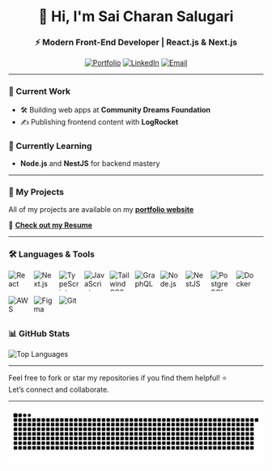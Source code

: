 <h1 align="center">👋 Hi, I'm Sai Charan Salugari</h1>
<h3 align="center">⚡ Modern Front-End Developer | React.js & Next.js</h3>

<p align="center">
  <a href="https://saicharan-salugari-portfolio.vercel.app/" target="_blank"><img alt="Portfolio" src="https://img.shields.io/badge/Portfolio-%23000000?style=for-the-badge&logo=vercel&logoColor=white" /></a>
  <a href="https://www.linkedin.com/in/sai-charan-salugari/" target="_blank"><img alt="LinkedIn" src="https://img.shields.io/badge/LinkedIn-%230077B5?style=for-the-badge&logo=linkedin&logoColor=white" /></a>
  <a href="mailto:saicharansalugari9@gmail.com"><img alt="Email" src="https://img.shields.io/badge/Email-%23D14836?style=for-the-badge&logo=gmail&logoColor=white" /></a>
</p>

---

### 🔭 Current Work
- 🛠️ Building web apps at **Community Dreams Foundation**
- ✍️ Publishing frontend content with **LogRocket**

### 🌱 Currently Learning
- **Node.js** and **NestJS** for backend mastery

---

### 📂 My Projects  
All of my projects are available on my [**portfolio website**](https://saicharan-salugari-portfolio.vercel.app/)

📄 [**Check out my Resume**](https://saicharan-salugari-portfolio.vercel.app/SAICHARAN_RESUME.pdf)

---

### 🛠️ Languages & Tools

<div style="display: flex; flex-wrap: wrap; gap: 10px; align-items: center;">
  <img src="https://cdn.jsdelivr.net/gh/devicons/devicon/icons/react/react-original.svg" alt="React" width="40" height="40"/>
  <img src="https://cdn.jsdelivr.net/gh/devicons/devicon/icons/nextjs/nextjs-original.svg" alt="Next.js" width="40" height="40"/>
  <img src="https://cdn.jsdelivr.net/gh/devicons/devicon/icons/typescript/typescript-original.svg" alt="TypeScript" width="40" height="40"/>
  <img src="https://cdn.jsdelivr.net/gh/devicons/devicon/icons/javascript/javascript-original.svg" alt="JavaScript" width="40" height="40"/>
  <img src="https://cdn.jsdelivr.net/gh/devicons/devicon/icons/tailwindcss/tailwindcss-plain.svg" alt="Tailwind CSS" width="40" height="40"/>
  <img src="https://cdn.jsdelivr.net/gh/devicons/devicon/icons/graphql/graphql-plain.svg" alt="GraphQL" width="40" height="40"/>
  <img src="https://cdn.jsdelivr.net/gh/devicons/devicon/icons/nodejs/nodejs-original.svg" alt="Node.js" width="40" height="40"/>
  <img src="https://cdn.jsdelivr.net/gh/devicons/devicon/icons/nestjs/nestjs-plain.svg" alt="NestJS" width="40" height="40"/>
  <img src="https://cdn.jsdelivr.net/gh/devicons/devicon/icons/postgresql/postgresql-original.svg" alt="PostgreSQL" width="40" height="40"/>
  <img src="https://cdn.jsdelivr.net/gh/devicons/devicon/icons/docker/docker-original.svg" alt="Docker" width="40" height="40"/>
  <img src="https://cdn.jsdelivr.net/gh/devicons/devicon/icons/amazonwebservices/amazonwebservices-original.svg" alt="AWS" width="40" height="40"/>
  <img src="https://cdn.jsdelivr.net/gh/devicons/devicon/icons/figma/figma-original.svg" alt="Figma" width="40" height="40"/>
  <img src="https://cdn.jsdelivr.net/gh/devicons/devicon/icons/git/git-original.svg" alt="Git" width="40" height="40"/>
</div>


### 📊 GitHub Stats

<div style="display: flex; justify-content: flex-start;">
  <img src="https://github-readme-stats.vercel.app/api/top-langs?username=saicharansalugari2&show_icons=true&locale=en&layout=compact&theme=tokyonight" alt="Top Languages" />
</div>

---

Feel free to fork or star my repositories if you find them helpful! ⭐  
Let’s connect and collaborate.

---

<picture>
  <source media="(prefers-color-scheme: dark)" srcset="https://raw.githubusercontent.com/Saicharansalugari2/Saicharansalugari2/output/github-snake-dark.svg" />
  <source media="(prefers-color-scheme: light)" srcset="https://raw.githubusercontent.com/Saicharansalugari2/Saicharansalugari2/output/github-snake.svg" />
  <img alt="github-snake" src="https://raw.githubusercontent.com/Saicharansalugari2/Saicharansalugari2/output/github-snake.svg" />
</picture>
